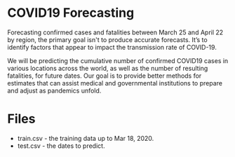 # COVID19 Forecasting

Forecasting confirmed cases and fatalities between March 25 and April 22 by region, the primary goal isn't to produce accurate forecasts. It’s to identify factors that appear to impact the transmission rate of COVID-19.

We will be predicting the cumulative number of confirmed COVID19 cases in various locations across the world, as well as the number of resulting fatalities, for future dates. Our goal is to provide better methods for estimates that can assist medical and governmental 
institutions to prepare and adjust as pandemics unfold.

# Files 

* train.csv - the training data up to Mar 18, 2020.
* test.csv - the dates to predict.
